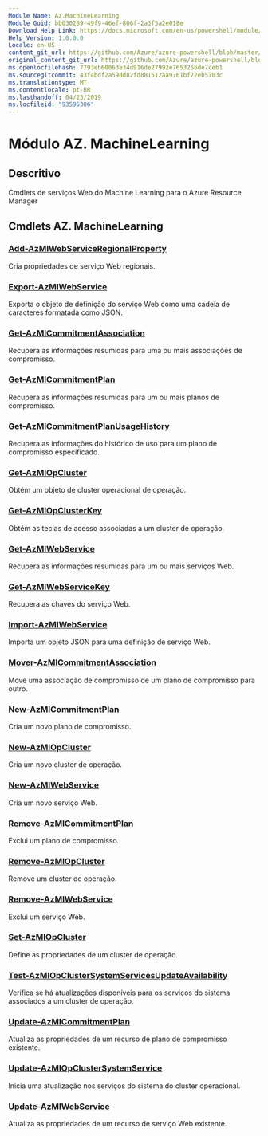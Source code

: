 ```yaml
---
Module Name: Az.MachineLearning
Module Guid: bb030259-49f9-46ef-806f-2a3f5a2e018e
Download Help Link: https://docs.microsoft.com/en-us/powershell/module/az.machinelearning
Help Version: 1.0.0.0
Locale: en-US
content_git_url: https://github.com/Azure/azure-powershell/blob/master/src/MachineLearning/MachineLearning/help/Az.MachineLearning.md
original_content_git_url: https://github.com/Azure/azure-powershell/blob/master/src/MachineLearning/MachineLearning/help/Az.MachineLearning.md
ms.openlocfilehash: 7793eb60063e34d916de27992e7653256de7ceb1
ms.sourcegitcommit: 43f4bdf2a59dd82fd881512aa9761bf72eb5703c
ms.translationtype: MT
ms.contentlocale: pt-BR
ms.lasthandoff: 04/23/2019
ms.locfileid: "93595386"
---
```

# Módulo AZ. MachineLearning
## Descritivo
Cmdlets de serviços Web do Machine Learning para o Azure Resource Manager

## Cmdlets AZ. MachineLearning
### [Add-AzMlWebServiceRegionalProperty](Add-AzMlWebServiceRegionalProperty.md)
Cria propriedades de serviço Web regionais.

### [Export-AzMlWebService](Export-AzMlWebService.md)
Exporta o objeto de definição do serviço Web como uma cadeia de caracteres formatada como JSON.

### [Get-AzMlCommitmentAssociation](Get-AzMlCommitmentAssociation.md)
Recupera as informações resumidas para uma ou mais associações de compromisso.

### [Get-AzMlCommitmentPlan](Get-AzMlCommitmentPlan.md)
Recupera as informações resumidas para um ou mais planos de compromisso.

### [Get-AzMlCommitmentPlanUsageHistory](Get-AzMlCommitmentPlanUsageHistory.md)
Recupera as informações do histórico de uso para um plano de compromisso especificado.

### [Get-AzMlOpCluster](Get-AzMlOpCluster.md)
Obtém um objeto de cluster operacional de operação.

### [Get-AzMlOpClusterKey](Get-AzMlOpClusterKey.md)
Obtém as teclas de acesso associadas a um cluster de operação.

### [Get-AzMlWebService](Get-AzMlWebService.md)
Recupera as informações resumidas para um ou mais serviços Web.

### [Get-AzMlWebServiceKey](Get-AzMlWebServiceKey.md)
Recupera as chaves do serviço Web.

### [Import-AzMlWebService](Import-AzMlWebService.md)
Importa um objeto JSON para uma definição de serviço Web.

### [Mover-AzMlCommitmentAssociation](Move-AzMlCommitmentAssociation.md)
Move uma associação de compromisso de um plano de compromisso para outro.

### [New-AzMlCommitmentPlan](New-AzMlCommitmentPlan.md)
Cria um novo plano de compromisso.

### [New-AzMlOpCluster](New-AzMlOpCluster.md)
Cria um novo cluster de operação.

### [New-AzMlWebService](New-AzMlWebService.md)
Cria um novo serviço Web.

### [Remove-AzMlCommitmentPlan](Remove-AzMlCommitmentPlan.md)
Exclui um plano de compromisso.

### [Remove-AzMlOpCluster](Remove-AzMlOpCluster.md)
Remove um cluster de operação.

### [Remove-AzMlWebService](Remove-AzMlWebService.md)
Exclui um serviço Web.

### [Set-AzMlOpCluster](Set-AzMlOpCluster.md)
Define as propriedades de um cluster de operação.

### [Test-AzMlOpClusterSystemServicesUpdateAvailability](Test-AzMlOpClusterSystemServicesUpdateAvailability.md)
Verifica se há atualizações disponíveis para os serviços do sistema associados a um cluster de operação.

### [Update-AzMlCommitmentPlan](Update-AzMlCommitmentPlan.md)
Atualiza as propriedades de um recurso de plano de compromisso existente.

### [Update-AzMlOpClusterSystemService](Update-AzMlOpClusterSystemService.md)
Inicia uma atualização nos serviços do sistema do cluster operacional.

### [Update-AzMlWebService](Update-AzMlWebService.md)
Atualiza as propriedades de um recurso de serviço Web existente.

